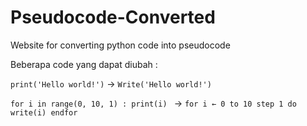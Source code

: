# Pseudocode-Converted
Website for converting python code into pseudocode

Beberapa code yang dapat diubah : 

`print('Hello world!')` -> `Write('Hello world!')`

`for i in range(0, 10, 1) :
    print(i)
` -> `for i ← 0 to 10 step 1 do
    write(i)
endfor`
